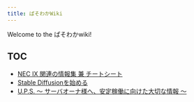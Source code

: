 ```yaml
---
title: ぱそわかWiki
---
```


Welcome to the ぱそわかwiki!

## TOC

- [NEC IX 関連の情報集 兼 チートシート](contents/nec-univerge-ix-info.md)
- [Stable Diffusionを始める](contents/start-stable-diffusion.md)
- [U.P.S. ～ サーバオーナ様へ、安定稼働に向けた大切な情報  ～](contents/for-server-owners/song-ups.md)